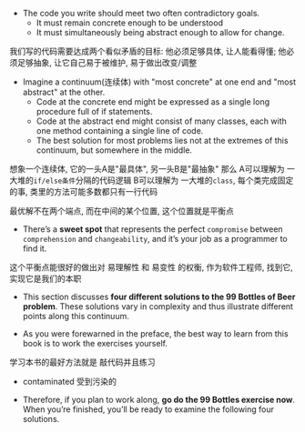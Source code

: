 + The code you write should meet two often contradictory goals.
    + It must remain concrete enough to be understood
    + It must simultaneously being abstract enough to allow for change.

我们写的代码需要达成两个看似矛盾的目标: 他必须足够具体, 让人能看得懂; 他必须足够抽象, 让它自己易于被维护, 易于做出改变/调整

+ Imagine a continuum(连续体) with "most concrete" at one end and "most abstract" at the other.
    + Code at the concrete end might be expressed as a single long procedure full of if statements.
    + Code at the abstract end might consist of many classes, each with one method containing a single line of code.
    + The best solution for most problems lies not at the extremes of this continuum, but somewhere in the middle.

想象一个连续体, 它的一头A是"最具体", 另一头B是"最抽象"
那么
  A可以理解为 一大堆的`if/else条件`分隔的代码逻辑
  B可以理解为 一大堆的`class`, 每个类完成固定的事, 类里的方法可能多数都只有一行代码

最优解不在两个端点, 而在中间的某个位置, 这个位置就是平衡点

+ There’s a **sweet spot** that represents the perfect `compromise` between `comprehension` and `changeability`, and it’s your job as a programmer to find it.

这个平衡点能很好的做出对 易理解性 和 易变性 的权衡, 作为软件工程师, 找到它, 实现它是我们的本职

+ This section discusses **four different solutions to the 99 Bottles of Beer problem**. These solutions vary in complexity and thus illustrate different points along this continuum.

+ As you were forewarned in the preface, the best way to learn from this book is to work the exercises yourself.

学习本书的最好方法就是 敲代码并且练习

+ contaminated 受到污染的

+ Therefore, if you plan to work along, **go do the 99 Bottles exercise now**. When you’re finished, you’ll be ready to examine the following four solutions.

